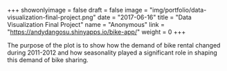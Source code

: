 +++
showonlyimage = false
draft = false
image = "img/portfolio/data-visualization-final-project.png"
date = "2017-06-16"
title = "Data Visualization Final Project"
name = "Anonymous"
link = "https://andydangosu.shinyapps.io/bike-app/"
weight = 0
+++

The purpose of the plot is to show how the demand of bike rental changed during 2011-2012 and how seasonality played a significant role in shaping this demand of bike sharing. 